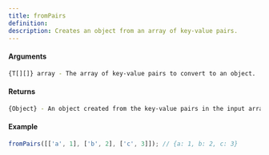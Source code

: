 ```yaml
---
title: fromPairs
definition: 
description: Creates an object from an array of key-value pairs.
---
```



#### Arguments


```bash
{T[][]} array - The array of key-value pairs to convert to an object.
```


#### Returns


```bash
{Object} - An object created from the key-value pairs in the input array.
```


#### Example


```ts
fromPairs([['a', 1], ['b', 2], ['c', 3]]); // {a: 1, b: 2, c: 3}
```